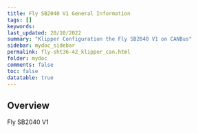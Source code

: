 ```yaml
---
title: Fly SB2040 V1 General Information
tags: []
keywords: 
last_updated: 20/10/2022
summary: "Klipper Configuration the Fly SB2040 V1 on CANBus"
sidebar: mydoc_sidebar
permalink: fly-sht36-42_klipper_can.html
folder: mydoc
comments: false
toc: false
datatable: true
---
```

## Overview 
Fly SB2040 V1